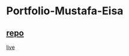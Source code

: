 # Portfolio-Mustafa-Eisa
[repo](https://github.com/Mustafa-isa/personalPortfolio)
---
[live](https://master--radiant-smakager-f0e4ba.netlify.app/)
